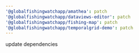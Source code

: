 ```yaml
---
'@globalfishingwatchapp/amathea': patch
'@globalfishingwatchapp/dataviews-editor': patch
'@globalfishingwatchapp/fishing-map': patch
'@globalfishingwatchapp/temporalgrid-demo': patch
---
```


update dependencies
